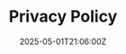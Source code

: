 ---
title: Privacy Policy
linkTitle: Privacy Policy
date: '2025-05-01T21:06:00Z'
weight: 1
description: Privacy policy outlines data collection practices, user rights, and security
  measures by Green Orbit Digital Ltd, emphasizing the importance of user consent
  and data protection compliance under GDPR and other relevant laws.
draft: false
ref: privacy-policy
---